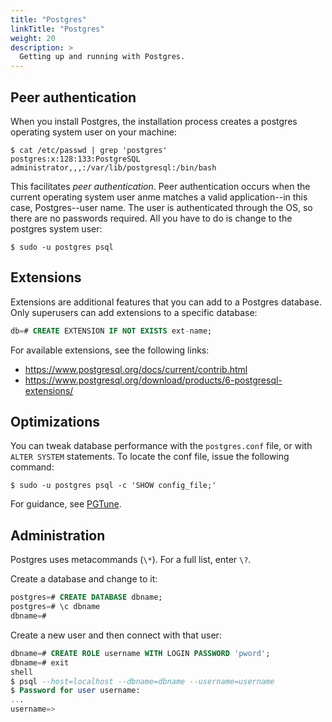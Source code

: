 ```yaml
---
title: "Postgres"
linkTitle: "Postgres"
weight: 20
description: >
  Getting up and running with Postgres.
---
```


## Peer authentication

When you install Postgres, the installation process creates a postgres operating system user on your machine:

```shell
$ cat /etc/passwd | grep 'postgres'
postgres:x:128:133:PostgreSQL administrator,,,:/var/lib/postgresql:/bin/bash
```

This facilitates _peer authentication_. Peer authentication occurs when the current operating system user anme matches a valid application--in this case, Postgres--user name. The user is authenticated through the OS, so there are no passwords required. All you have to do is change to the postgres system user:

```shell
$ sudo -u postgres psql
```

## Extensions

Extensions are additional features that you can add to a Postgres database. Only superusers can add extensions to a specific database:

```sql
db=# CREATE EXTENSION IF NOT EXISTS ext-name;
```

For available extensions, see the following links:
- https://www.postgresql.org/docs/current/contrib.html
- https://www.postgresql.org/download/products/6-postgresql-extensions/

## Optimizations

You can tweak database performance with the `postgres.conf` file, or with `ALTER SYSTEM` statements. To locate the conf file, issue the following command:
```shell
$ sudo -u postgres psql -c 'SHOW config_file;'
```
For guidance, see [PGTune](https://pgtune.leopard.in.ua/).


## Administration

Postgres uses metacommands (`\*`). For a full list, enter `\?`.

Create a database and change to it:
```sql
postgres=# CREATE DATABASE dbname;
postgres=# \c dbname
dbname=#
```

Create a new user and then connect with that user:
```sql
dbname=# CREATE ROLE username WITH LOGIN PASSWORD 'pword';
dbname=# exit
shell
$ psql --host=localhost --dbname=dbname --username=username
$ Password for user username:
...
username=>
```